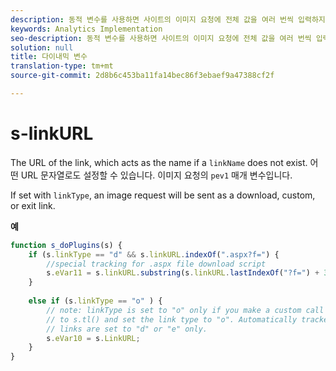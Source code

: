 ```yaml
---
description: 동적 변수를 사용하면 사이트의 이미지 요청에 전체 값을 여러 번씩 입력하지 않고도 한 변수에서 다른 변수로 값을 복사할 수 있습니다.
keywords: Analytics Implementation
seo-description: 동적 변수를 사용하면 사이트의 이미지 요청에 전체 값을 여러 번씩 입력하지 않고도 한 변수에서 다른 변수로 값을 복사할 수 있습니다.
solution: null
title: 다이내믹 변수
translation-type: tm+mt
source-git-commit: 2d8b6c453ba11fa14bec86f3ebaef9a47388cf2f

---
```



# s-linkURL

The URL of the link, which acts as the name if a `linkName` does not exist. 어떤 URL 문자열로도 설정할 수 있습니다. 이미지 요청의 `pev1` 매개 변수입니다.

If set with `linkType`, an image request will be sent as a download, custom, or exit link.

**예**

```js
function s_doPlugins(s) { 
    if (s.linkType == "d" && s.linkURL.indexOf(".aspx?f=") { 
        //special tracking for .aspx file download script 
        s.eVar11 = s.linkURL.substring(s.linkURL.lastIndexOf("?f=") + 3, s.linkURL.length); 
    } 
  
    else if (s.linkType == "o" ) { 
        // note: linkType is set to "o" only if you make a custom call 
        // to s.tl() and set the link type to "o". Automatically tracked 
        // links are set to "d" or "e" only. 
        s.eVar10 = s.LinkURL; 
    } 
}
```
